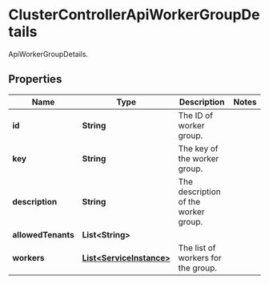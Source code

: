 

# ClusterControllerApiWorkerGroupDetails

ApiWorkerGroupDetails.

## Properties

| Name | Type | Description | Notes |
|------------ | ------------- | ------------- | -------------|
|**id** | **String** | The ID of worker group. |  |
|**key** | **String** | The key of the worker group. |  |
|**description** | **String** | The description of the worker group. |  |
|**allowedTenants** | **List&lt;String&gt;** |  |  |
|**workers** | [**List&lt;ServiceInstance&gt;**](ServiceInstance.md) | The list of workers for the group. |  |



